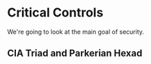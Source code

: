 # Critical Controls

We're going to look at the main goal of security.

## CIA Triad and Parkerian Hexad

